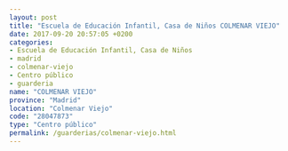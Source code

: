```yaml
---
layout: post
title: "Escuela de Educación Infantil, Casa de Niños COLMENAR VIEJO"
date: 2017-09-20 20:57:05 +0200
categories:
- Escuela de Educación Infantil, Casa de Niños
- madrid
- colmenar-viejo
- Centro público
- guarderia
name: "COLMENAR VIEJO"
province: "Madrid"
location: "Colmenar Viejo"
code: "28047873"
type: "Centro público"
permalink: /guarderias/colmenar-viejo.html
---
```

